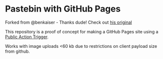 # Pastebin with GitHub Pages

Forked from @benkaiser - Thanks dude! Check out [his original](https://github.com/benkaiser/pages-pastebin)

This repository is a proof of concept for making a GitHub Pages site using a [Public Action Trigger](https://github.com/apps/public-action-trigger).

Works with image uploads <60 kb due to restrictions on client payload size from github.

